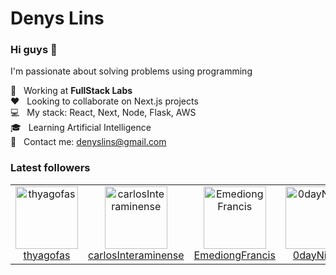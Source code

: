 # Denys Lins

### Hi guys 👋

I'm passionate about solving problems using programming

:rocket: &nbsp; Working at **FullStack Labs**
<br/> :heart: &nbsp; Looking to collaborate on Next.js projects
<br/> :computer: &nbsp; My stack: React, Next, Node, Flask, AWS
<br/> :mortar_board: &nbsp; Learning Artificial Intelligence
<br/> :email: &nbsp; Contact me: denyslins@gmail.com

### Latest followers

<!-- FOLLOWER-LIST:START -->
<table>
  <tr>

<td align="center">
     <a href="https://github.com/thyagofas">
       <img src="https://avatars.githubusercontent.com/u/1622019?v=4" width="100px;" alt="thyagofas"/>
     </a>
     <br />
     <a href="https://github.com/thyagofas">thyagofas</a>
  </td>
		
<td align="center">
     <a href="https://github.com/carlosInteraminense">
       <img src="https://avatars.githubusercontent.com/u/9462332?v=4" width="100px;" alt="carlosInteraminense"/>
     </a>
     <br />
     <a href="https://github.com/carlosInteraminense">carlosInteraminense</a>
  </td>
		
<td align="center">
     <a href="https://github.com/EmediongFrancis">
       <img src="https://avatars.githubusercontent.com/u/74733835?v=4" width="100px;" alt="EmediongFrancis"/>
     </a>
     <br />
     <a href="https://github.com/EmediongFrancis">EmediongFrancis</a>
  </td>
		
<td align="center">
     <a href="https://github.com/0dayNinja">
       <img src="https://avatars.githubusercontent.com/u/88158703?v=4" width="100px;" alt="0dayNinja"/>
     </a>
     <br />
     <a href="https://github.com/0dayNinja">0dayNinja</a>
  </td>
		  </tr>
</table>
<!-- FOLLOWER-LIST:END -->
